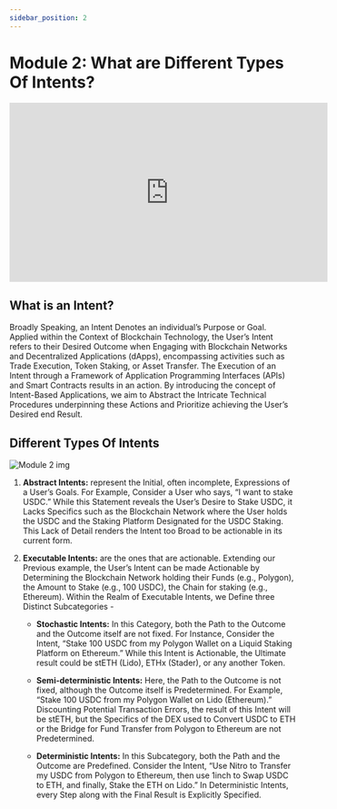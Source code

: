 ```yaml
---
sidebar_position: 2
---
```


# Module 2: What are Different Types Of Intents?

<iframe width="560" height="315" src="https://www.youtube.com/embed/xJ2nXE1RLj4" frameborder="0" allow="accelerometer; autoplay; encrypted-media; gyroscope; picture-in-picture" allowfullscreen></iframe>

## What is an Intent?

Broadly Speaking, an Intent Denotes an individual’s Purpose or Goal. Applied within the Context of Blockchain Technology, the User’s Intent refers to their Desired Outcome when Engaging with Blockchain Networks and Decentralized Applications (dApps), encompassing activities such as Trade Execution, Token Staking, or Asset Transfer. The Execution of an Intent through a Framework of Application Programming Interfaces (APIs) and Smart Contracts results in an action. By introducing the concept of Intent-Based Applications, we aim to Abstract the Intricate Technical Procedures underpinning these Actions and Prioritize achieving the User’s Desired end Result.

## Different Types Of Intents

![Module 2 img](https://github.com/ShivankK26/Router-Academy-Courses/assets/115289871/6c73e736-dd23-42d2-a35e-be2038f3378a)


1. **Abstract Intents:** represent the Initial, often incomplete, Expressions of a User’s Goals. For Example, Consider a User who says, “I want to stake USDC.” While this Statement reveals the User’s Desire to Stake USDC, it Lacks Specifics such as the Blockchain Network where the User holds the USDC and the Staking Platform Designated for the USDC Staking. This Lack of Detail renders the Intent too Broad to be actionable in its current form.

2. **Executable Intents:** are the ones that are actionable. Extending our Previous example, the User’s Intent can be made Actionable by Determining the Blockchain Network holding their Funds (e.g., Polygon), the Amount to Stake (e.g., 100 USDC), the Chain for staking (e.g., Ethereum). Within the Realm of Executable Intents, we Define three Distinct Subcategories -

    - **Stochastic Intents:** In this Category, both the Path to the Outcome and the Outcome itself are not fixed. For Instance, Consider the Intent, “Stake 100 USDC from my Polygon Wallet on a Liquid Staking Platform on Ethereum.” While this Intent is Actionable, the Ultimate result could be stETH (Lido), ETHx (Stader), or any another Token.

    - **Semi-deterministic Intents:** Here, the Path to the Outcome is not fixed, although the Outcome itself is Predetermined. For Example, “Stake 100 USDC from my Polygon Wallet on Lido (Ethereum).” Discounting Potential Transaction Errors, the result of this Intent will be stETH, but the Specifics of the DEX used to Convert USDC to ETH or the Bridge for Fund Transfer from Polygon to Ethereum are not Predetermined.

    - **Deterministic Intents:** In this Subcategory, both the Path and the Outcome are Predefined. Consider the Intent, “Use Nitro to Transfer my USDC from Polygon to Ethereum, then use 1inch to Swap USDC to ETH, and finally, Stake the ETH on Lido.” In Deterministic Intents, every Step along with the Final Result is Explicitly Specified.

